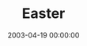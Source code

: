 ---
layout: series
series: "Easter"
permalink: "/easter/"
title: Easter
date: 2003-04-19 00:00:00
endDate: 2003-04-20 00:00:00
description: "0"
src: "http://s3.amazonaws.com/crossroads-media/images/legacy/content/GenericCrnerSign.jpg"
---